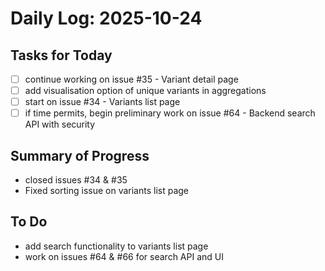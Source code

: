 # Daily Log: 2025-10-24

## Tasks for Today
- [ ] continue working on issue #35 - Variant detail page
- [ ] add visualisation option of unique variants in aggregations 
- [ ] start on issue #34 - Variants list page
- [ ] if time permits, begin preliminary work on issue #64 - Backend search API with security

## Summary of Progress
- closed issues #34 & #35
- Fixed sorting issue on variants list page

## To Do
- add search functionality to variants list page
- work on issues #64 & #66 for search API and UI